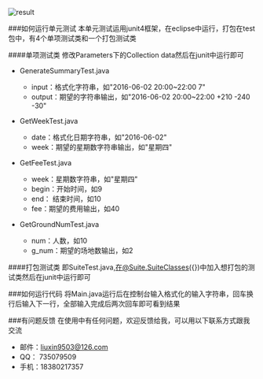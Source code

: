 ![result](http://25.io/mou/Mou_128.png)

###如何运行单元测试
本单元测试运用junit4框架，在eclipse中运行，打包在test包中，有4个单项测试类和一个打包测试类

####单项测试类
修改Parameters下的Collection data然后在junit中运行即可
* GenerateSummaryTest.java
    *  input：格式化字符串，如"2016-06-02 20:00~22:00 7"
    *  output：期望的字符串输出，如"2016-06-02 20:00~22:00 +210 -240 -30"


* GetWeekTest.java
    *  date：格式化日期字符串，如"2016-06-02"
    *  week：期望的星期数字符串输出，如"星期四"


* GetFeeTest.java
    *  week：星期数字符串，如"星期四"
    *  begin：开始时间，如9
    *  end： 结束时间，如10
    *  fee：期望的费用输出，如40


* GetGroundNumTest.java
    *  num：人数，如10
    *  g_num：期望的场地数输出，如2
    
####打包测试类
即SuiteTest.java,在@Suite.SuiteClasses({})中加入想打包的测试类然后在junit中运行即可

###如何运行代码
将Main.java运行后在控制台输入格式化的输入字符串，回车换行后输入下一行，全部输入完成后两次回车即可看到结果


###有问题反馈
在使用中有任何问题，欢迎反馈给我，可以用以下联系方式跟我交流

* 邮件：liuxin9503@126.com
* QQ：  735079509
* 手机：18380217357
